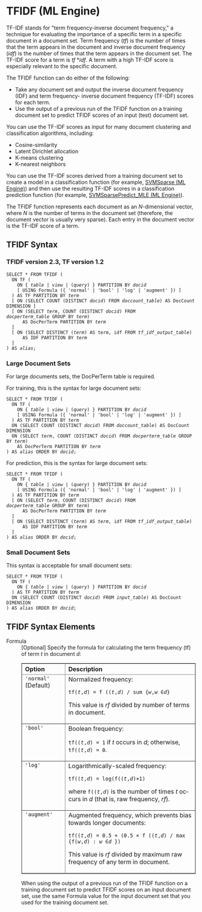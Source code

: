 <html><head></head><body><div class="nested0" aria-labelledby="ariaid-title1" topicindex="1" topicid="kbf1507569393238" id="kbf1507569393238"><h1 class="title topictitle1" id="ariaid-title1">TFIDF (ML Engine)</h1><div class="body conbody">
<p class="p">TF-IDF stands for "term frequency-inverse document frequency," a technique for evaluating the importance of a specific term in a specific document in a document set. Term frequency (<var class="keyword varname">tf</var>) is the number of times that the term appears in the document and inverse document frequency (<var class="keyword varname">idf</var>) is the number of times that the term appears in the document set. The TF-IDF score for a term is <var class="keyword varname">tf</var> *<var class="keyword varname">idf</var>. A term with a high TF-IDF score is especially relevant to the specific document.</p>
<p class="p">The TFIDF function can do either of the following:</p>
<ul class="ul" id="kbf1507569393238__ul_cts_gmv_q1b">
<li class="li">Take any document set and output the inverse document frequency (IDF)
				and term frequency- inverse document frequency (TF-IDF) scores for each term.</li>
<li class="li">Use the output of a previous run of the TFIDF function on a training document set to predict TFIDF scores of an input (test) document set.</li></ul><div class="p">You can use the TF-IDF scores as input for many document clustering and
			classification algorithms, including:
<ul class="ul" id="kbf1507569393238__ul_znx_xxp_yx">
<li class="li">Cosine-similarity</li>
<li class="li">Latent Dirichlet allocation</li>
<li class="li">K-means clustering</li>
<li class="li">K-nearest neighbors</li></ul></div>
<p class="p">You can use the TF-IDF scores derived from a training document set to create a model in a classification function (for example, <a href="kjz1558533259127.md#swn1507915086903">SVMSparse (ML Engine)</a>) and then use the resulting TF-IDF scores in a classification prediction function (for example, <a href="wzb1541537305621.md#guu1507914686828">SVMSparsePredict_MLE (ML Engine)</a>).</p>
<p class="p">The TFIDF function represents each document as an <var class="keyword varname">N</var>-dimensional vector, where <var class="keyword varname">N</var> is the number of terms in the document set (therefore, the document vector is usually very sparse). Each entry in the document vector is the TF-IDF score of a term.</p></div><div class="topic reference nested1" aria-labelledby="ariaid-title2" topicindex="2" topicid="fmu1507569524200" xml:lang="en-us" lang="en-us" id="fmu1507569524200">
<h2 class="title topictitle2" id="ariaid-title2">TFIDF Syntax</h2><div class="body refbody"><div class="section" id="fmu1507569524200__section_N1000E_N1000C_N10001">
<h3 class="title sectiontitle">TFIDF version 2.3, TF version 1.2</h3><pre class="pre codeblock" xml:space="preserve"><code>SELECT * FROM TFIDF (
  ON TF (
    <span>ON { <var class="keyword varname">table</var> | <var class="keyword varname">view</var> | (<var class="keyword varname">query</var>) }</span> PARTITION BY <var class="keyword varname">docid</var>     
    [ USING Formula ({ 'normal' | 'bool' | 'log' | 'augment' }) ]
  ) AS TF PARTITION BY <var class="keyword varname">term</var> 
  [ ON (SELECT COUNT (DISTINCT <var class="keyword varname">docid</var>) FROM <var class="keyword varname">doccount_table</var>) AS DocCount DIMENSION ]
  [ ON (SELECT <var class="keyword varname">term</var>, COUNT (DISTINCT <var class="keyword varname">docid</var>) FROM <var class="keyword varname">docperterm_table</var> GROUP BY <var class="keyword varname">term</var>)
      AS DocPerTerm PARTITION BY <var class="keyword varname">term</var>
  ]
  [ ON (SELECT DISTINCT (<var class="keyword varname">term</var>) AS term, idf FROM <var class="keyword varname">tf_idf_output_table</var>)
      AS IDF PARTITION BY <var class="keyword varname">term</var>
  ]
) AS <var class="keyword varname">alias</var>;</code></pre></div><div class="section" id="fmu1507569524200__section_sql_hcz_wy">
<h3 class="title sectiontitle">Large Document Sets</h3>
<p class="p">For large documents sets, the DocPerTerm table is required.</p>
<p class="p">For training, this is the syntax for large document sets:</p><pre class="pre codeblock" xml:space="preserve"><code>SELECT * FROM TFIDF (
  ON TF (
    <span>ON { <var class="keyword varname">table</var> | <var class="keyword varname">view</var> | (<var class="keyword varname">query</var>) }</span> PARTITION BY <var class="keyword varname">docid</var>      
    [ USING Formula ({ 'normal' | 'bool' | 'log' | 'augment' }) ]
  ) AS TF PARTITION BY <var class="keyword varname">term</var> 
  ON (SELECT COUNT (DISTINCT <var class="keyword varname">docid</var>) FROM <var class="keyword varname">doccount_table</var>) AS DocCount DIMENSION
  ON (SELECT <var class="keyword varname">term</var>, COUNT (DISTINCT <var class="keyword varname">docid</var>) FROM <var class="keyword varname">docperterm_table</var> GROUP BY <var class="keyword varname">term</var>)
    AS DocPerTerm PARTITION BY <var class="keyword varname">term</var> 
) AS <var class="keyword varname">alias</var> ORDER BY <var class="keyword varname">docid</var>;</code></pre>
<p class="p">For prediction, this is the syntax for large document sets:</p><pre class="pre codeblock" xml:space="preserve"><code>SELECT * FROM TFIDF (
  ON TF (
    <span>ON { <var class="keyword varname">table</var> | <var class="keyword varname">view</var> | (<var class="keyword varname">query</var>) }</span> PARTITION BY <var class="keyword varname">docid</var>      
    [ USING Formula ({ 'normal' | 'bool' | 'log' | 'augment' }) ]
  ) AS TF PARTITION BY <var class="keyword varname">term</var> 
  [ ON (SELECT <var class="keyword varname">term</var>, COUNT (DISTINCT <var class="keyword varname">docid</var>) FROM <var class="keyword varname">docperterm_table</var> GROUP BY <var class="keyword varname">term</var>)
      AS DocPerTerm PARTITION BY <var class="keyword varname">term</var>
  ]
  [ ON (SELECT DISTINCT (<var class="keyword varname">term</var>) AS <var class="keyword varname">term</var>, idf FROM <var class="keyword varname">tf_idf_output_table</var>)
      AS IDF PARTITION BY <var class="keyword varname">term</var>
  ]
) AS <var class="keyword varname">alias</var> ORDER BY <var class="keyword varname">docid</var>;</code></pre></div><div class="section" id="fmu1507569524200__section_upw_gcz_wy">
<h3 class="title sectiontitle">Small Document Sets</h3>
<p class="p">This syntax is acceptable for small document sets:</p><pre class="pre codeblock" xml:space="preserve"><code>SELECT * FROM TFIDF (
  ON TF (
    <span>ON { <var class="keyword varname">table</var> | <var class="keyword varname">view</var> | (<var class="keyword varname">query</var>) }</span> PARTITION BY <var class="keyword varname">docid</var> 
  ) AS TF PARTITION BY <var class="keyword varname">term</var> 
  ON (SELECT COUNT (DISTINCT <var class="keyword varname">docid</var>) FROM <var class="keyword varname">input_table</var>) AS DocCount DIMENSION
) AS <var class="keyword varname">alias</var> ORDER BY <var class="keyword varname">docid</var>;</code></pre></div></div></div><div class="topic reference nested1" aria-labelledby="ariaid-title3" topicindex="3" topicid="yup1507569536124" xml:lang="en-us" lang="en-us" id="yup1507569536124">
<h2 class="title topictitle2" id="ariaid-title3">TFIDF Syntax Elements</h2><div class="body refbody"><div class="section" id="yup1507569536124__section_N10011_N1000E_N10001"><dl class="dl parml"><dt class="dt pt dlterm">Formula</dt><dd class="dd pd">[Optional] Specify the formula for calculating the term frequency (tf) of term <var class="keyword varname">t</var> in document <var class="keyword varname">d</var>:
<div class="tablenoborder"><table cellpadding="4" cellspacing="0" summary="" id="yup1507569536124__table_rns_4lz_fdb" class="table" frame="border" border="1" rules="all"><div class="caption"></div><colgroup span="1"><col style="width:25%" span="1"></col><col style="width:75%" span="1"></col></colgroup><thead class="thead" style="text-align:left;"><tr class="row"><th class="entry cellrowborder" style="vertical-align:top;" id="d84010e364" rowspan="1" colspan="1">Option</th><th class="entry cellrowborder" style="vertical-align:top;" id="d84010e366" rowspan="1" colspan="1">Description</th></tr></thead><tbody class="tbody"><tr class="row"><td class="entry cellrowborder" style="vertical-align:top;" headers="d84010e364" rowspan="1" colspan="1"><code class="ph codeph">'normal'</code> (Default)</td><td class="entry cellrowborder" style="vertical-align:top;" headers="d84010e366" rowspan="1" colspan="1">Normalized frequency:
<p class="p"><code class="ph codeph">tf(<var class="keyword varname">t</var>,<var class="keyword varname">d</var>) = f ((<var class="keyword varname">t</var>,<var class="keyword varname">d</var>) / sum {<var class="keyword varname">w</var>,<var class="keyword varname">w</var> ∈<var class="keyword varname">d</var>}</code></p>
<p class="p">This value is <var class="keyword varname">rf</var> divided by number of terms in document.</p></td></tr><tr class="row"><td class="entry cellrowborder" style="vertical-align:top;" headers="d84010e364" rowspan="1" colspan="1"><code class="ph codeph">'bool'</code></td><td class="entry cellrowborder" style="vertical-align:top;" headers="d84010e366" rowspan="1" colspan="1">Boolean frequency:
<p class="p"><code class="ph codeph">tf((<var class="keyword varname">t</var>,<var class="keyword varname">d</var>) = 1</code> if <var class="keyword varname">t</var> occurs in <var class="keyword varname">d</var>; otherwise, <code class="ph codeph">tf((<var class="keyword varname">t</var>,<var class="keyword varname">d</var>) = 0</code>.</p></td></tr><tr class="row"><td class="entry cellrowborder" style="vertical-align:top;" headers="d84010e364" rowspan="1" colspan="1"><code class="ph codeph">'log'</code></td><td class="entry cellrowborder" style="vertical-align:top;" headers="d84010e366" rowspan="1" colspan="1">Logarithmically-scaled frequency:
<p class="p"><code class="ph codeph">tf((<var class="keyword varname">t</var>,<var class="keyword varname">d</var>) = log(f((<var class="keyword varname">t</var>,<var class="keyword varname">d</var>)+1)</code></p>
<p class="p">where <code class="ph codeph">f((<var class="keyword varname">t</var>,<var class="keyword varname">d</var>)</code> is the number of times <var class="keyword varname">t</var> occurs in <var class="keyword varname">d</var> (that is, raw frequency, <var class="keyword varname">rf</var>).</p></td></tr><tr class="row"><td class="entry cellrowborder" style="vertical-align:top;" headers="d84010e364" rowspan="1" colspan="1"><code class="ph codeph">'augment'</code></td><td class="entry cellrowborder" style="vertical-align:top;" headers="d84010e366" rowspan="1" colspan="1">Augmented frequency, which prevents bias towards longer documents:
<p class="p"><code class="ph codeph">tf((<var class="keyword varname">t</var>,<var class="keyword varname">d</var>) = 0.5 + (0.5 × f ((<var class="keyword varname">t</var>,<var class="keyword varname">d</var>) / max {f(<var class="keyword varname">w</var>,<var class="keyword varname">d</var>) : <var class="keyword varname">w</var> ∈<var class="keyword varname">d</var> })</code></p>
<p class="p">This value is <var class="keyword varname">rf</var> divided by maximum raw frequency of any term in document.</p></td></tr></tbody></table></div>
<p class="p">When using the output of a previous run of the TFIDF function on a training document set to predict TFIDF scores on an input document set, use the same Formula value for the input document set that you used for the training document set.</p></dd></dl></div></div></div></div></body></html>
